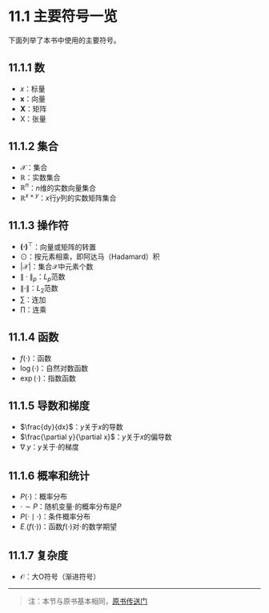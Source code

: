 # 11.1 主要符号一览

下面列举了本书中使用的主要符号。

## 11.1.1 数

* $x$：标量
* $\boldsymbol{x}$：向量
* $\boldsymbol{X}$：矩阵
* $\mathsf{X}$：张量


## 11.1.2 集合

* $\mathcal{X}$：集合
* $\mathbb{R}$：实数集合
* $\mathbb{R}^n$：$n$维的实数向量集合
* $\mathbb{R}^{x\times y}$：$x$行$y$列的实数矩阵集合


## 11.1.3 操作符

* $\boldsymbol{(\cdot)}^\top$：向量或矩阵的转置
* $\odot$：按元素相乘，即阿达马（Hadamard）积
* $\lvert\mathcal{X}\rvert$：集合$\mathcal{X}$中元素个数
* $\|\cdot\|_p$：$L_p$范数
* $\|\cdot\|$：$L_2$范数
* $\sum$：连加
* $\prod$：连乘


## 11.1.4 函数

* $f(\cdot)$：函数
* $\log(\cdot)$：自然对数函数
* $\exp(\cdot)$：指数函数


## 11.1.5 导数和梯度

* $\frac{dy}{dx}$：$y$关于$x$的导数
* $\frac{\partial y}{\partial x}$：$y$关于$x$的偏导数
* $\nabla_{\cdot} y$：$y$关于$\cdot$的梯度


## 11.1.6 概率和统计

* $P(\cdot)$：概率分布
* $\cdot\sim P$：随机变量$\cdot$的概率分布是$P$
* $P(\cdot \mid\cdot)$：条件概率分布
* $E_{\cdot}\left(f(\cdot)\right)$：函数$f(\cdot)$对$\cdot$的数学期望

## 11.1.7 复杂度

* $\mathcal{O}$：大O符号（渐进符号）



-----------

> 注：本节与原书基本相同，[原书传送门](https://zh.d2l.ai/chapter_appendix/math.html)

